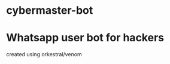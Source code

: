 # cybermaster-bot
<h1>Whatsapp user bot for hackers</h1>
created using <a heref ="https://github.com/orkestral/venom">orkestral/venom</a>
